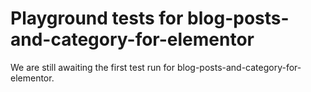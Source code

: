 # Playground tests for blog-posts-and-category-for-elementor
We are still awaiting the first test run for blog-posts-and-category-for-elementor.
